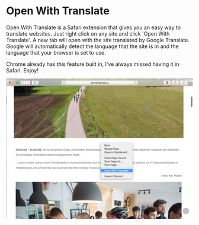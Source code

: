 # Open With Translate

Open With Translate is a Safari extension that gives you an easy way to translate websites. Just right click on any site and click 'Open With Translate'. A new tab will open with the site translated by Google Translate. Google will automatically detect the language that the site is in and the language that your browser is set to use.

Chrome already has this feature built in, I've always missed having it in Safari. Enjoy!

![image](screenshot.png)